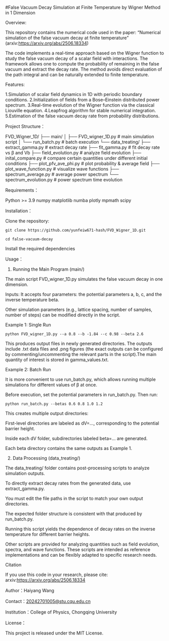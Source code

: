 #False Vacuum Decay Simulation at Finite Temperature by Wigner Method in 1 Dimension

Overview:

This repository contains the numerical code used in the paper: “Numerical simulation of the false vacuum decay at finite temperature” (arxiv:https://arxiv.org/abs/2506.18334)

The code implements a real-time approach based on the Wigner function to study the false vacuum decay of a scalar field with interactions. The framework allows one to compute the probability of remaining in the false vacuum and extract the decay rate. The method avoids direct evaluation of the path integral and can be naturally extended to finite temperature.

Features:

  1.Simulation of scalar field dynamics in 1D with periodic boundary conditions.
  2.Initialization of fields from a Bose–Einstein distributed power spectrum.
  3.Real-time evolution of the Wigner function via the classical Liouville equation.
  4.Leapfrog algorithm for stable numerical integration.
  5.Estimation of the false vacuum decay rate from probability distributions.

Project Structure：

FVD_Wigner_1D/
├── main/
│   ├── FVD_wigner_1D.py      # main simulation script
│   └── run_batch.py          # batch execution
└── data_treating/
    ├── extract_gamma.py      # extract decay rate
    ├── fit_gamma.py          # fit decay rate vs β and Vb
    ├── field_evolution.py    # analyze field evolution
    ├── inital_compare.py     # compare certain quantities under different initial conditions
    ├── plot_pfv_ave_phi.py   # plot probability & average field
    ├── plot_wave_function.py # visualize wave functions
    ├── spectrum_average.py   # average power spectrum
    └── spectrum_evolution.py # power spectrum time evolution

Requirements：

  Python >= 3.9
  numpy
  matplotlib
  numba
  plotly
  mpmath
  scipy

Installation：

 Clone the repository:

    git clone https://github.com/yunfeiw671-hash/FVD_Wigner_1D.git

    cd false-vacuum-decay

Install the required dependencies

Usage：

 1. Running the Main Program (main/)

The main script FVD_wigner_1D.py simulates the false vacuum decay in one dimension.

  Inputs: It accepts four parameters: the potential parameters a, b, c, and the inverse temperature beta.

  Other simulation parameters (e.g., lattice spacing, number of samples, number of steps) can be modified directly in the script.

  Example 1: Single Run

    python FVD_wigner_1D.py --a 0.8 --b -1.84 --c 0.98 --beta 2.6

This produces output files in newly generated directories. The outputs include .txt data files and .png figures (the exact outputs can be configured by commenting/uncommenting the relevant parts in the script).The main quantity of interest is stored in gamma_values.txt.

  Example 2: Batch Run

  It is more convenient to use run_batch.py, which allows running multiple simulations for different values of β at once.

  Before execution, set the potential parameters in run_batch.py. Then run:

    python run_batch.py --betas 0.6 0.8 1.0 1.2

This creates multiple output directories:

   First-level directories are labeled as dV=..., corresponding to the potential barrier height.

   Inside each dV folder, subdirectories labeled beta=... are generated.

   Each beta directory contains the same outputs as Example 1.

2. Data Processing (data_treating/)

The data_treating/ folder contains post-processing scripts to analyze simulation outputs.

 To directly extract decay rates from the generated data, use extract_gamma.py.

  You must edit the file paths in the script to match your own output directories.

  The expected folder structure is consistent with that produced by run_batch.py.

Running this script yields the dependence of decay rates on the inverse temperature for different barrier heights.

Other scripts are provided for analyzing quantities such as field evolution, spectra, and wave functions. These scripts are intended as reference implementations and can be flexibly adapted to specific research needs.

Citation

If you use this code in your research, please cite: arxiv:https://arxiv.org/abs/2506.18334

Author：Haiyang Wang

Contact：20242701005@stu.cqu.edu.cn

Institution：College of Physics, Chongqing University

License：

This project is released under the MIT License.







